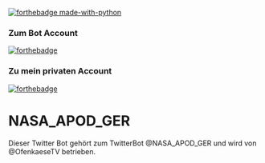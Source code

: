 [![forthebadge made-with-python]( 	https://img.shields.io/badge/Ko--fi-F16061?style=for-the-badge&logo=ko-fi&logoColor=white)](https://ko-fi.com/nilsschneider)

### Zum Bot Account
[![forthebadge](https://img.shields.io/badge/Twitter-1DA1F2?style=for-the-badge&logo=twitter&logoColor=white)](https://twitter.com/Astro_Bilder)
### Zu mein privaten Account
[![forthebadge](https://img.shields.io/badge/Twitter-1DA1F2?style=for-the-badge&logo=twitter&logoColor=white)](https://twitter.com/Ofenkaese_TV)

# NASA_APOD_GER
 Dieser Twitter Bot gehört zum TwitterBot @NASA_APOD_GER und wird von @OfenkaeseTV betrieben.
